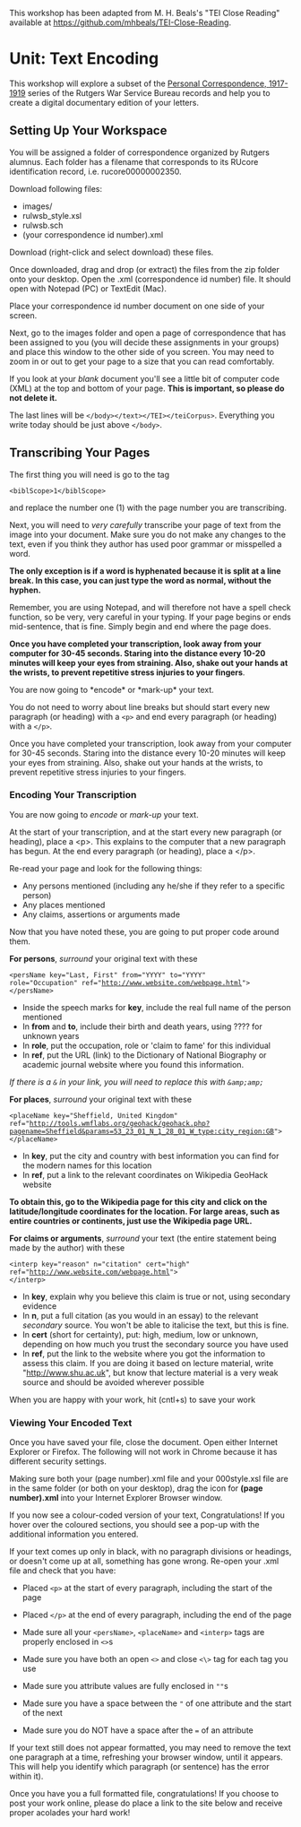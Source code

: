 This workshop has been adapted from M. H. Beals's "TEI Close Reading" available at <https://github.com/mhbeals/TEI-Close-Reading>. 

# Unit: Text Encoding

This workshop will explore a subset of the [Personal Correspondence, 1917-1919](http://www2.scc.rutgers.edu/ead/uarchives/warservicebureaub.html#series1) series of the Rutgers War Service Bureau records and help you to create a digital documentary edition of your letters.

## Setting Up Your Workspace

You will be assigned a folder of correspondence organized by Rutgers alumnus. Each folder has a filename that corresponds to its RUcore identification record, i.e. rucore00000002350. 

Download following files:
-  images/
-  rulwsb_style.xsl
-  rulwsb.sch
-  (your correspondence id number).xml

Download (right-click and select download) these files. 

Once downloaded, drag and drop (or extract) the files from the zip folder onto your desktop. Open the .xml (correspondence id number) file. It should open with Notepad (PC) or TextEdit (Mac). 

Place your correspondence id number document on one side of your screen.

Next, go to the images folder and open a page of correspondence that has been assigned to you (you will decide these assignments in your groups) and place this window to the other side of you screen. You may need to zoom in or out to get your page to a size that you can read comfortably.

If you look at your *blank* document you'll see a little bit of computer code (XML) at the top and bottom of your page.  **This is important, so please do not delete it.**  

The last lines will be 
<code>&lt;/body&gt;&lt;/text&gt;&lt;/TEI&gt;&lt;/teiCorpus&gt;</code>. Everything you write today should be just above <code>&lt;/body&gt;</code>.

## Transcribing Your Pages

The first thing you will need is go to the tag 

<code>&lt;biblScope&gt;1&lt;/biblScope&gt;</code>

and replace the number one (1) with the page number you are transcribing.

Next, you will need to *very carefully* transcribe your page of text from the image into your document.  Make sure you do not make any changes to the text, even if you think they author has used poor grammar or misspelled a word.  

**The only exception is if a word is hyphenated because it is split at a line break. In this case, you can just type the word as normal, without the hyphen.**

Remember, you are using Notepad, and will therefore not have a spell check function, so be very, very careful in your typing. If your page begins or ends mid-sentence, that is fine. Simply begin and end where the page does.

**Once you have completed your transcription, look away from your computer for 30-45 seconds. Staring into the distance every 10-20 minutes will keep your eyes from straining. Also, shake out your hands at the wrists, to prevent repetitive stress injuries to your fingers**.

You are now going to \*encode\* or \*mark-up\* your text.

You do not need to worry about line breaks but should start every new paragraph (or heading) with a <code>&lt;p&gt;</code> and end every paragraph (or heading) with a <code>&lt;/p&gt;</code>.

Once you have completed your transcription, look away from your computer for 30-45 seconds.  Staring into the distance every 10-20 minutes will keep your eyes from straining.  Also, shake out your hands at the wrists, to prevent repetitive stress injuries to your fingers.  

### Encoding Your Transcription ###

You are now going to *encode* or *mark-up* your text.  

At the start of your transcription, and at the start every new paragraph (or heading), place a \<p\>. This explains to the computer that a new paragraph has begun. At the end every paragraph (or heading), place a \</p\>. 

Re-read your page and look for the following things:

+ Any persons mentioned (including any he/she if they refer to a specific person)
+ Any places mentioned
+ Any claims, assertions or arguments made  

Now that you have noted these, you are going to put proper code around them.

**For persons**, *surround* your original text with these

<code>&lt;persName key="Last, First" from="YYYY" to="YYYY" role="Occupation" ref="http://www.website.com/webpage.html"&gt; &lt;/persName&gt;</code>

+ Inside the speech marks for **key**, include the real full name of the person mentioned  
+ In **from** and **to**, include their birth and death years, using ???? for unknown years  
+ In **role**, put the occupation, role or 'claim to fame' for this individual  
+ In **ref**, put the URL (link) to the Dictionary of National Biography or academic journal website where you found this information. 

*If there is a `&` in your link, you will need to replace this with `&amp;amp;`*

**For places**, *surround* your original text with these

<code>&lt;placeName key="Sheffield, United Kingdom" ref="http://tools.wmflabs.org/geohack/geohack.php?pagename=Sheffield&params=53_23_01_N_1_28_01_W_type:city_region:GB"&gt; &lt;/placeName&gt;</code>

+ In **key**, put the city and country with best information you can find for the modern names for this location
+ In **ref**, put a link to the relevant coordinates on Wikipedia GeoHack website 

**To obtain this, go to the Wikipedia page for this city and click on the latitude/longitude coordinates for the location. For large areas, such as entire countries or continents, just use the Wikipedia page URL.**

**For claims or arguments**, *surround* your text (the entire statement being
made by the author) with these

<code>&lt;interp key="reason" n="citation" cert="high" ref="http://www.website.com/webpage.html"&gt; &lt;/interp&gt;</code>

+ In **key**, explain why you believe this claim is true or not, using secondary evidence
+ In **n**, put a full citation (as you would in an essay) to the relevant *secondary* source. You won't be able to italicise the text, but this is fine.
+ In **cert** (short for certainty), put: high, medium, low or unknown, depending on how much you trust the secondary source you have used
+ In **ref**, put the link to the website where you got the information to assess this claim. If you are doing it based on lecture material, write "http://www.shu.ac.uk", but know that lecture material is a very weak source and should be avoided wherever possible

When you are happy with your work, hit (cntl+s) to save your work

### Viewing Your Encoded Text ###

Once you have saved your file, close the document. Open either Internet Explorer or Firefox. The following will not work in Chrome because it has different security settings.

Making sure both your (page number).xml file and your 000style.xsl file are in the same folder (or both on your desktop), drag the icon for **(page number).xml** into your Internet Explorer Browser window.

If you now see a colour-coded version of your text, Congratulations! If you hover over the coloured sections, you should see a pop-up with the additional information you entered.

If your text comes up only in black, with no paragraph divisions or headings, or doesn't come up at all, something has gone wrong. Re-open your .xml file and check that you have:

* Placed `<p>` at the start of every paragraph, including the start of the page

* Placed `</p>` at the end of every paragraph, including the end of the page

* Made sure all your `<persName>`, `<placeName>` and `<interp>` tags are properly enclosed in `<>`s

* Made sure you have both an open `<>` and close `<\>` tag for each tag you use

* Made sure you attribute values are fully enclosed in `""`s

* Made sure you have a space between the `"` of one attribute and the start of the next

* Made sure you do NOT have a space after the `=` of an attribute

If your text still does not appear formatted, you may need to remove the text one paragraph at a time, refreshing your browser window, until it appears. This will help you identify which paragraph (or sentence) has the error within it).

Once you have you a full formatted file, congratulations! If you choose to post your work online, please do place a link to the site below and receive proper acolades your hard work!
